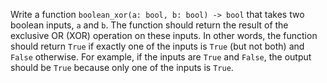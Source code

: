 Write a function `boolean_xor(a: bool, b: bool) -> bool` that takes two boolean inputs, `a` and `b`. The function should return the result of the exclusive OR (XOR) operation on these inputs. In other words, the function should return `True` if exactly one of the inputs is `True` (but not both) and `False` otherwise. For example, if the inputs are `True` and `False`, the output should be `True` because only one of the inputs is `True`.
